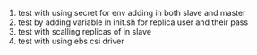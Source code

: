 
1. test with using secret for env adding in both slave and master
2. test by adding variable in init.sh for replica user and their pass
3. test with scalling replicas of in slave
4. test with using ebs csi driver 
